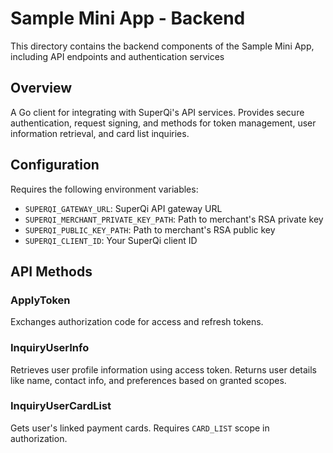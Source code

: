 # Sample Mini App - Backend

This directory contains the backend components of the Sample Mini App, including API endpoints and authentication services

## Overview

A Go client for integrating with SuperQi's API services. Provides secure authentication, request signing, and methods for token management, user information retrieval, and card list inquiries.

## Configuration

Requires the following environment variables:
- `SUPERQI_GATEWAY_URL`: SuperQi API gateway URL
- `SUPERQI_MERCHANT_PRIVATE_KEY_PATH`: Path to merchant's RSA private key
- `SUPERQI_PUBLIC_KEY_PATH`: Path to merchant's RSA public key  
- `SUPERQI_CLIENT_ID`: Your SuperQi client ID

## API Methods

### ApplyToken
Exchanges authorization code for access and refresh tokens.

### InquiryUserInfo  
Retrieves user profile information using access token. Returns user details like name, contact info, and preferences based on granted scopes.

### InquiryUserCardList
Gets user's linked payment cards. Requires `CARD_LIST` scope in authorization.
